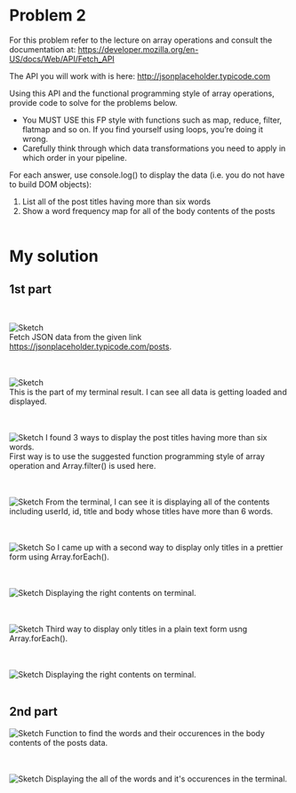 # Problem 2

For this problem refer to the lecture on array operations and consult the documentation at:
https://developer.mozilla.org/en-US/docs/Web/API/Fetch_API

The API you will work with is here:
http://jsonplaceholder.typicode.com

Using this API and the functional programming style of array operations, provide code to solve for the problems below. 
- You MUST USE this FP style with functions such as map, reduce, filter, flatmap and so on. 
  If you find yourself using loops, you’re doing it wrong. 
- Carefully think through which data transformations you need to apply in which order in your pipeline.

For each answer, use console.log() to display the data (i.e. you do not have to build DOM objects):
1. List all of the post titles having more than six words
2. Show a word frequency map for all of the body contents of the posts
</br></br>

# My solution
## 1st part 
</br>

![Sketch](/images/con.png)  
Fetch JSON data from the given link https://jsonplaceholder.typicode.com/posts.

</br></br>
![Sketch](/images/con1.png)</br>
This is the part of my terminal result. I can see all data is getting loaded and displayed.

</br></br>
![Sketch](/images/con2.png) 
I found 3 ways to display the post titles having more than six words.</br>
First way is to use the suggested function programming style of array operation and Array.filter() is used here. 

</br></br>
![Sketch](/images/con3.png) 
From the terminal, I can see it is displaying all of the contents including userId, id, title and body whose titles have more than 6 words.

</br></br>
![Sketch](/images/con4.png) 
So I came up with a second way to display only titles in a prettier form using Array.forEach().

</br></br>
![Sketch](/images/con5.png) 
Displaying the right contents on terminal.

</br></br>
![Sketch](/images/con6.png) 
Third way to display only titles in a plain text form usng Array.forEach(). 

</br></br>
![Sketch](/images/con7.png) 
Displaying the right contents on terminal.
</br></br>

## 2nd part 
![Sketch](/images/con8.png)
Function to find the words and their occurences in the body contents of the posts data.

</br></br>
![Sketch](/images/con9.png) 
Displaying the all of the words and it's occurences in the terminal.



